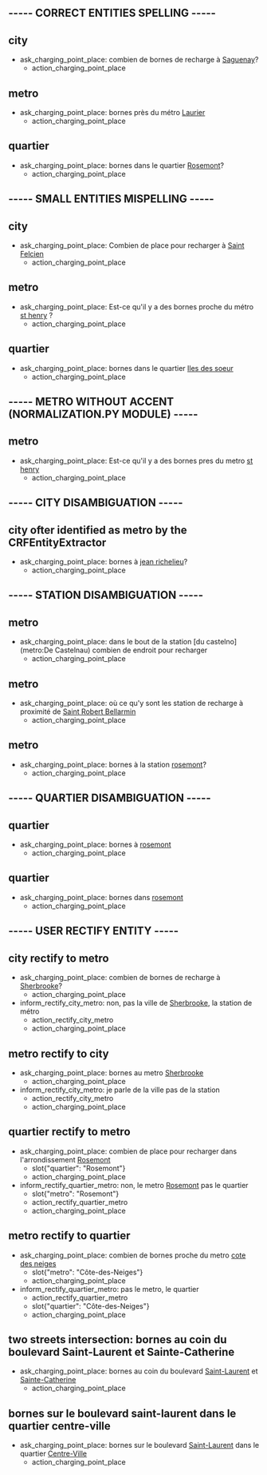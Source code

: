 ## ----- CORRECT ENTITIES SPELLING -----

## city
* ask_charging_point_place: combien de bornes de recharge à [Saguenay](city)?
  - action_charging_point_place

## metro
* ask_charging_point_place: bornes près du métro [Laurier](metro)
  - action_charging_point_place

## quartier
* ask_charging_point_place: bornes dans le quartier [Rosemont](quartier)?
  - action_charging_point_place

## ----- SMALL ENTITIES MISPELLING -----

## city
* ask_charging_point_place: Combien de place pour recharger à [Saint Felcien](city:Saint-Félicien)
  - action_charging_point_place

## metro
* ask_charging_point_place: Est-ce qu'il y a des bornes proche du métro [st henry](metro:Place-Saint-Henri) ?
  - action_charging_point_place

## quartier
* ask_charging_point_place: bornes dans le quartier [Iles des soeur](quartier:Ile-des-soeurs)
  - action_charging_point_place

## ----- METRO WITHOUT ACCENT (NORMALIZATION.PY MODULE) -----

## metro
* ask_charging_point_place: Est-ce qu'il y a des bornes pres du metro [st henry](metro:Place-Saint-Henri)
  - action_charging_point_place

## ----- CITY DISAMBIGUATION -----

## city ofter identified as metro by the CRFEntityExtractor
* ask_charging_point_place: bornes à [jean richelieu](city:Saint-Jean-sur-Richelieu)?
  - action_charging_point_place

## ----- STATION DISAMBIGUATION -----

## metro
* ask_charging_point_place: dans le bout de la station [du castelno](metro:De Castelnau) combien de endroit pour recharger 
  - action_charging_point_place

## metro
* ask_charging_point_place: où ce qu'y sont les station de recharge à proximité de [Saint Robert Bellarmin](city:Saint-Robert-Bellarmin) 
  - action_charging_point_place

## metro
* ask_charging_point_place: bornes à la station [rosemont](metro:Rosemont)? 
  - action_charging_point_place
  
## ----- QUARTIER DISAMBIGUATION -----

## quartier
* ask_charging_point_place: bornes à [rosemont](quartier:Rosemont) 
  - action_charging_point_place

## quartier
* ask_charging_point_place: bornes dans [rosemont](quartier:Rosemont) 
  - action_charging_point_place

## ----- USER RECTIFY ENTITY -----

## city rectify to metro
* ask_charging_point_place: combien de bornes de recharge à [Sherbrooke](city)?
  - action_charging_point_place
* inform_rectify_city_metro: non, pas la ville de [Sherbrooke](city), la station de métro
  - action_rectify_city_metro
  - action_charging_point_place

## metro rectify to city
* ask_charging_point_place: bornes au metro [Sherbrooke](metro)
  - action_charging_point_place
* inform_rectify_city_metro: je parle de la ville pas de la station 
  - action_rectify_city_metro
  - action_charging_point_place 

## quartier rectify to metro
* ask_charging_point_place: combien de place pour recharger dans l'arrondissement [Rosemont](quartier) 
  - slot{"quartier": "Rosemont"}
  - action_charging_point_place
* inform_rectify_quartier_metro: non, le metro [Rosemont](metro) pas le quartier
  - slot{"metro": "Rosemont"}
  - action_rectify_quartier_metro
  - action_charging_point_place 

## metro rectify to quartier
* ask_charging_point_place: combien de bornes proche du metro [cote des neiges](metro:Côte-des-Neiges)
  - slot{"metro": "Côte-des-Neiges"}
  - action_charging_point_place
* inform_rectify_quartier_metro: pas le metro, le quartier
  - action_rectify_quartier_metro
  - slot{"quartier": "Côte-des-Neiges"}
  - action_charging_point_place 


## two streets intersection: bornes au coin du boulevard Saint-Laurent et Sainte-Catherine
* ask_charging_point_place: bornes au coin du boulevard [Saint-Laurent](street) et [Sainte-Catherine](street)
  - action_charging_point_place

## bornes sur le boulevard saint-laurent dans le quartier centre-ville
* ask_charging_point_place: bornes sur le boulevard [Saint-Laurent](street) dans le quartier [Centre-Ville](quartier)
  - action_charging_point_place
